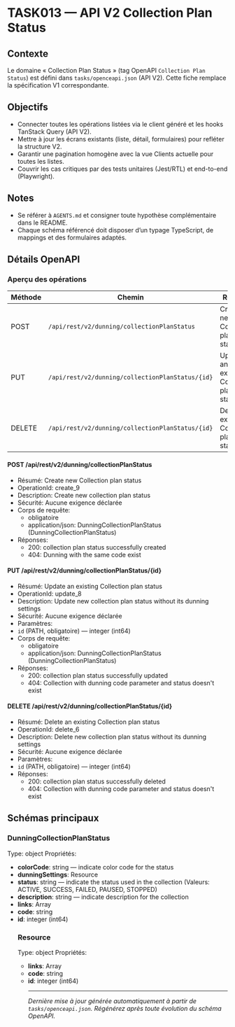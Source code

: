 # TASK013 — API V2 Collection Plan Status

## Contexte
Le domaine « Collection Plan Status » (tag OpenAPI `Collection Plan Status`) est défini dans `tasks/openceapi.json` (API V2). Cette fiche remplace la spécification V1 correspondante.

## Objectifs
- Connecter toutes les opérations listées via le client généré et les hooks TanStack Query (API V2).
- Mettre à jour les écrans existants (liste, détail, formulaires) pour refléter la structure V2.
- Garantir une pagination homogène avec la vue Clients actuelle pour toutes les listes.
- Couvrir les cas critiques par des tests unitaires (Jest/RTL) et end-to-end (Playwright).

## Notes
- Se référer à `AGENTS.md` et consigner toute hypothèse complémentaire dans le README.
- Chaque schéma référencé doit disposer d’un typage TypeScript, de mappings et des formulaires adaptés.

## Détails OpenAPI

### Aperçu des opérations

| Méthode | Chemin | Résumé | OperationId |
| --- | --- | --- | --- |
| POST | `/api/rest/v2/dunning/collectionPlanStatus` | Create new Collection plan status | create_9 |
| PUT | `/api/rest/v2/dunning/collectionPlanStatus/{id}` | Update an existing Collection plan status | update_8 |
| DELETE | `/api/rest/v2/dunning/collectionPlanStatus/{id}` | Delete an existing Collection plan status | delete_6 |

#### POST /api/rest/v2/dunning/collectionPlanStatus

- Résumé: Create new Collection plan status
- OperationId: create_9
- Description: Create new collection plan status
- Sécurité: Aucune exigence déclarée
- Corps de requête:
  - obligatoire
  - application/json: DunningCollectionPlanStatus (DunningCollectionPlanStatus)
- Réponses:
  - 200: collection plan status successfully created
  - 404: Dunning with the same code exist

#### PUT /api/rest/v2/dunning/collectionPlanStatus/{id}

- Résumé: Update an existing Collection plan status
- OperationId: update_8
- Description: Update new collection plan status without its dunning settings
- Sécurité: Aucune exigence déclarée
- Paramètres:
- `id` (PATH, obligatoire) — integer (int64)
- Corps de requête:
  - obligatoire
  - application/json: DunningCollectionPlanStatus (DunningCollectionPlanStatus)
- Réponses:
  - 200: collection plan status successfully updated
  - 404: Collection with dunning code parameter and status doesn't exist

#### DELETE /api/rest/v2/dunning/collectionPlanStatus/{id}

- Résumé: Delete an existing Collection plan status
- OperationId: delete_6
- Description: Delete new collection plan status without its dunning settings
- Sécurité: Aucune exigence déclarée
- Paramètres:
- `id` (PATH, obligatoire) — integer (int64)
- Réponses:
  - 200: collection plan status successfully deleted
  - 404: Collection with dunning code parameter and status doesn't exist

## Schémas principaux

### DunningCollectionPlanStatus
Type: object
Propriétés:
- **colorCode**: string — indicate color code for the status
- **dunningSettings**: Resource
- **status**: string — indicate the status used in the collection (Valeurs: ACTIVE, SUCCESS, FAILED, PAUSED, STOPPED)
- **description**: string — indicate description for the collection
- **links**: Array<object>
- **code**: string
- **id**: integer (int64)

### Resource
Type: object
Propriétés:
- **links**: Array<object>
- **code**: string
- **id**: integer (int64)

---

_Dernière mise à jour générée automatiquement à partir de `tasks/openceapi.json`. Régénérez après toute évolution du schéma OpenAPI._
